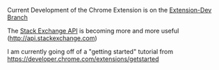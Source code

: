 Current Development of the Chrome Extension is on the [Extension-Dev Branch](https://github.com/malachi26/ReviewQueueNotifier/tree/Extension-Dev/Extension)



The [Stack Exchange API](http://api.stackexchange.com) is becoming more and more useful (http://api.stackexchange.com)


I am currently going off of a "getting started" tutorial from https://developer.chrome.com/extensions/getstarted

